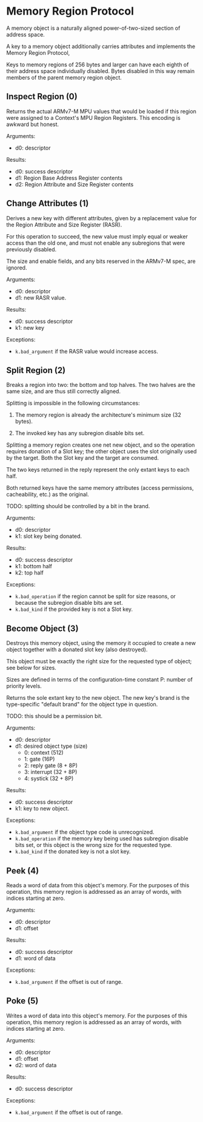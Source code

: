 Memory Region Protocol
======================

A memory object is a naturally aligned power-of-two-sized section of address
space.

A key to a memory object additionally carries attributes and implements the
Memory Region Protocol, 

Keys to memory regions of 256 bytes and larger can have each eighth of their
address space individually disabled.  Bytes disabled in this way remain members
of the parent memory region object.


Inspect Region (0)
------------------

Returns the actual ARMv7-M MPU values that would be loaded if this region were
assigned to a Context's MPU Region Registers.  This encoding is awkward but
honest.

Arguments:
- d0: descriptor

Results:
- d0: success descriptor
- d1: Region Base Address Register contents
- d2: Region Attribute and Size Register contents


Change Attributes (1)
---------------------

Derives a new key with different attributes, given by a replacement value for
the Region Attribute and Size Register (RASR).

For this operation to succeed, the new value must imply equal or weaker access
than the old one, and must not enable any subregions that were previously
disabled.

The size and enable fields, and any bits reserved in the ARMv7-M spec, are
ignored.

Arguments:
- d0: descriptor
- d1: new RASR value.

Results:
- d0: success descriptor
- k1: new key

Exceptions:
- `k.bad_argument` if the RASR value would increase access.


Split Region (2)
----------------

Breaks a region into two: the bottom and top halves.  The two halves are the
same size, and are thus still correctly aligned.

Splitting is impossible in the following circumstances:

 1. The memory region is already the architecture's minimum size (32 bytes).

 2. The invoked key has any subregion disable bits set.

Splitting a memory region creates one net new object, and so the operation
requires donation of a Slot key; the other object uses the slot originally used
by the target.  Both the Slot key and the target are consumed.

The two keys returned in the reply represent the only extant keys to each half.

Both returned keys have the same memory attributes (access permissions,
cacheability, etc.) as the original.

TODO: splitting should be controlled by a bit in the brand.

Arguments:
- d0: descriptor
- k1: slot key being donated.

Results:
- d0: success descriptor
- k1: bottom half
- k2: top half

Exceptions:
- `k.bad_operation` if the region cannot be split for size reasons, or because
  the subregion disable bits are set.
- `k.bad_kind` if the provided key is not a Slot key.


Become Object (3)
-----------------

Destroys this memory object, using the memory it occupied to create a new
object together with a donated slot key (also destroyed).

This object must be exactly the right size for the requested type of object; see
below for sizes.

Sizes are defined in terms of the configuration-time constant P: number of
priority levels.

Returns the sole extant key to the new object.  The new key's brand is the
type-specific "default brand" for the object type in question.

TODO: this should be a permission bit.

Arguments:
- d0: descriptor
- d1: desired object type (size)
  - 0: context (512)
  - 1: gate (16P)
  - 2: reply gate (8 + 8P)
  - 3: interrupt (32 + 8P)
  - 4: systick (32 + 8P)

Results:
- d0: success descriptor
- k1: key to new object.

Exceptions:
- `k.bad_argument` if the object type code is unrecognized.
- `k.bad_operation` if the memory key being used has subregion disable bits set,
  or this object is the wrong size for the requested type.
- `k.bad_kind` if the donated key is not a slot key.


Peek (4)
--------

Reads a word of data from this object's memory.  For the purposes of this
operation, this memory region is addressed as an array of words, with indices
starting at zero.

Arguments:
- d0: descriptor
- d1: offset

Results:
- d0: success descriptor
- d1: word of data

Exceptions:
- `k.bad_argument` if the offset is out of range.


Poke (5)
--------

Writes a word of data into this object's memory.  For the purposes of this
operation, this memory region is addressed as an array of words, with indices
starting at zero.

Arguments:
- d0: descriptor
- d1: offset
- d2: word of data

Results:
- d0: success descriptor

Exceptions:
- `k.bad_argument` if the offset is out of range.

